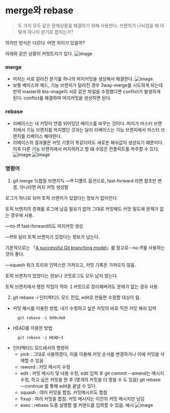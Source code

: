 # merge와 rebase

> 두 가지 모두 같은 문제상황을 해결하기 위해 사용한다. 브랜치가 나뉘었을 때 어떻게 하나의 분기로 합치는가?

하지만 방식은 다르다. 어떤 차이가 있을까?

아래와 같은 상황이 커밋트리가 있다.
![image](https://user-images.githubusercontent.com/51393021/121343465-ac9c5480-c95d-11eb-90c9-b30bb7b36624.png)

### merge
- 머지는 서로 갈라진 분기를 하나의 머지커밋을 생성해서 해결한다. 
![image](https://user-images.githubusercontent.com/51393021/121344246-81663500-c95e-11eb-8f14-0943cb8cad2d.png)
- 보통 베이스와 헤드, 기능 브랜치가 달라진 경우 3way-merge를 시도하게 되는데 만약 master와 bts-image이 서로 같은 파일을 수정했다면 conflict가 발생하게 된다. conflict를 해결하여 머지커밋을 생성하면 된다.  

### rebase
- 리베이스는 내 커밋이 연결 되어있던 베이스를 바꾸는 것이다. 머지가 마스터 브랜치에서 기능 브랜치를 머지했던 것과는 달리 리베이스는 기능 브랜치에서 마스터 브랜치를 리베이스 해야한다. 
- 리베이스의 결과물은 커밋 기롯이 똑같더라도 새로운 해쉬값이 생성되기 떄문이다. 이후 다른 기능 브랜치에서 머지하려고 할 떄 수많은 컨플릭트를 마주할 수 있다.  
![image](https://user-images.githubusercontent.com/51393021/121344300-9216ab00-c95e-11eb-8401-3dad23e17723.png)
![image](https://user-images.githubusercontent.com/51393021/121344345-9fcc3080-c95e-11eb-8d2a-a4e42ec6baa3.png)


### 명령어
1. git merge %합칠 브랜치%
  —ff 디폴트 옵션으로, fast-forward 라면 참조만 변경, 아니라면 머지 커밋 생성함
  
  로그가 하나로 되어 토픽 브랜치가 있었다는 정보가 없어진다.
  
  토픽 브랜치의 존재를 로그에 남길 필요가 없어 그대로 커밋해도 커밋 밀도에 문제가 없는 경우에 사용.
  
  —no-ff fast-forward라도 머지커밋 생성
  
  —ff와 달리 토픽 브랜치가 있었다는 정보가 남는다.
  
  기본적으로는 「[A successful Git branching model](http://keijinsonyaban.blogspot.com/2010/10/successful-git-branching-model.html)」를 참고로--no-ff를 사용하는것이 좋다.
  
  —squash 워크 트리와 인덱스만 가져오고, 커밋 기록은 가져오지 않음.
  
  토픽 브랜치가 있었다는 정보나 코밋로그도 모두 남지 않는다.
  
  토픽 브랜치에서 행한 작업이 작아 １커밋으로 정리해버려도 문제가 없는 경우 사용.

2. git rebase -i 인터렉티드 모드 진입, edit로 만들면 수정할 대상이 됨. 

  - 커밋 해시를 이용한 방법, 내가 수정하고 싶은 커밋의 바로 직전 커밋 해쉬 입력
    ```
      git rebase -i 9d9cde8
    ```
  - HEAD를 이용한 방법
    ```
      git rebase -i HEAD~3
    ```
  - 인터렉티드 모드에서의 명령어
      - pick : 그대로 사용하겠다, 이를 이용해 커밋 순서를 변경하거나 아예 커밋을 삭제할 수 있음
      - reword : 커밋 메시지 수정
      - edit : 커밋 메시지 및 내용 수정, edit 입력 후 git commit --amend는 메시지 수정, 하고 싶은 커밋을 한 후 (몇개의 커밋을 더 쌓을 수 도 있음) git rebase —continue 를 통해 edit을 끝낼 수 있다.
      - squash : 여러 커밋을 합침. 커밋메시지도 합침
      - fixup : 여러 커밋을 합침. 커밋 메시지는 이전의 커밋 메시지만 남김
      - exec : rebase 도중 실행할 쉘 커맨드를 입력할 수 있음. 예시
     ![image](https://user-images.githubusercontent.com/51393021/121346774-7e207880-c961-11eb-9728-aaef6e4ab9d6.png) 

